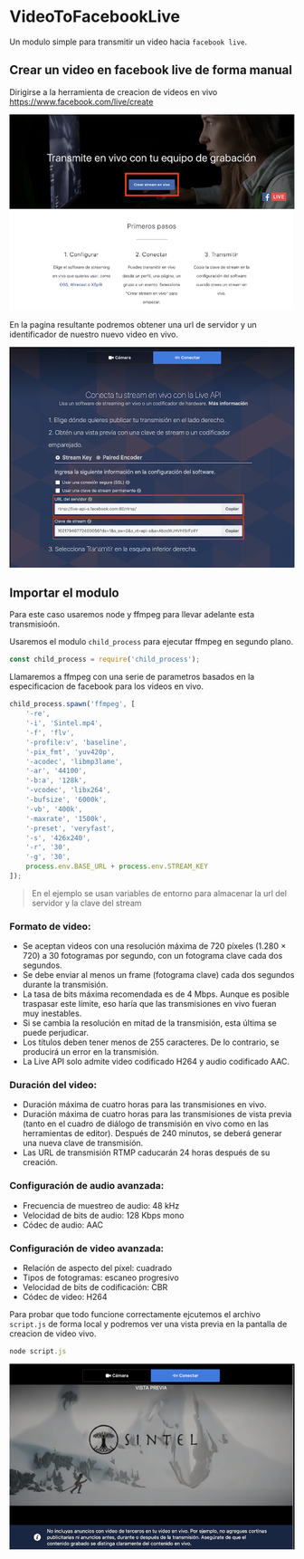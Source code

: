 # VideoToFacebookLive
Un modulo simple para transmitir un video hacia `facebook live`.


## Crear un video en facebook live de forma manual

Dirigirse a la herramienta de creacion de videos en vivo https://www.facebook.com/live/create

![facebook-live-creator](images/FacebookLiveCreator.png)

En la pagina resultante podremos obtener una url de servidor y un identificador de nuestro nuevo video en vivo.

![facebook-stream-video](images/StreamVideo.png)

## Importar el modulo

Para este caso usaremos node y ffmpeg para llevar adelante esta transmisioón.


Usaremos el modulo `child_process` para ejecutar ffmpeg en segundo plano.

```javascript
const child_process = require('child_process');
```

Llamaremos a ffmpeg con una serie de parametros basados en la especificacion de facebook para los videos en vivo.

```javascript
child_process.spawn('ffmpeg', [
    '-re',
    '-i', 'Sintel.mp4',
    '-f', 'flv',
    '-profile:v', 'baseline',
    '-pix_fmt', 'yuv420p',
    '-acodec', 'libmp3lame',
    '-ar', '44100',
    '-b:a', '128k',
    '-vcodec', 'libx264',
    '-bufsize', '6000k',
    '-vb', '400k', 
    '-maxrate', '1500k',
    '-preset', 'veryfast',
    '-s', '426x240',
    '-r', '30',
    '-g', '30',
    process.env.BASE_URL + process.env.STREAM_KEY
]);
```

> En el ejemplo se usan variables de entorno para almacenar la url del servidor y la clave del stream

### Formato de video:

- Se aceptan videos con una resolución máxima de 720 píxeles (1.280 × 720) a 30 fotogramas por segundo, con un fotograma clave cada dos segundos.
- Se debe enviar al menos un frame (fotograma clave) cada dos segundos durante la transmisión.
- La tasa de bits máxima recomendada es de 4 Mbps. Aunque es posible traspasar este límite, eso haría que las transmisiones en vivo fueran muy inestables.
- Si se cambia la resolución en mitad de la transmisión, esta última se puede perjudicar.
- Los títulos deben tener menos de 255 caracteres. De lo contrario, se producirá un error en la transmisión.
- La Live API solo admite video codificado H264 y audio codificado AAC.

### Duración del video:

- Duración máxima de cuatro horas para las transmisiones en vivo.
- Duración máxima de cuatro horas para las transmisiones de vista previa (tanto en el cuadro de diálogo de transmisión en vivo como en las herramientas de editor). Después de 240 minutos, se deberá generar una nueva clave de transmisión.
- Las URL de transmisión RTMP caducarán 24 horas después de su creación.

### Configuración de audio avanzada:

- Frecuencia de muestreo de audio: 48 kHz
- Velocidad de bits de audio: 128 Kbps mono
- Códec de audio: AAC

### Configuración de video avanzada:

- Relación de aspecto del píxel: cuadrado
- Tipos de fotogramas: escaneo progresivo
- Velocidad de bits de codificación: CBR
- Códec de video: H264

Para probar que todo funcione correctamente ejcutemos el archivo `script.js` de forma local y podremos ver una vista previa en la pantalla de creacion de video vivo.

```javascript
node script.js
```

![facebook-stream-video](images/SintelPreview.png)
